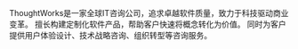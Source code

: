 
ThoughtWorks是一家全球IT咨询公司，追求卓越软件质量，致力于科技驱动商业变革。
擅长构建定制化软件产品，帮助客户快速将概念转化为价值。
同时为客户提供用户体验设计、技术战略咨询、组织转型等咨询服务。 

